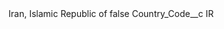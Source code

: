 <?xml version="1.0" encoding="UTF-8"?>
<CustomMetadata xmlns="http://soap.sforce.com/2006/04/metadata" xmlns:xsi="http://www.w3.org/2001/XMLSchema-instance" xmlns:xsd="http://www.w3.org/2001/XMLSchema">
    <label>Iran, Islamic Republic of</label>
    <protected>false</protected>
    <values>
        <field>Country_Code__c</field>
        <value xsi:type="xsd:string">IR</value>
    </values>
</CustomMetadata>
